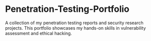 # Penetration-Testing-Portfolio
A collection of my penetration testing reports and security research projects. This portfolio showcases my hands-on skills in vulnerability assessment and ethical hacking.
